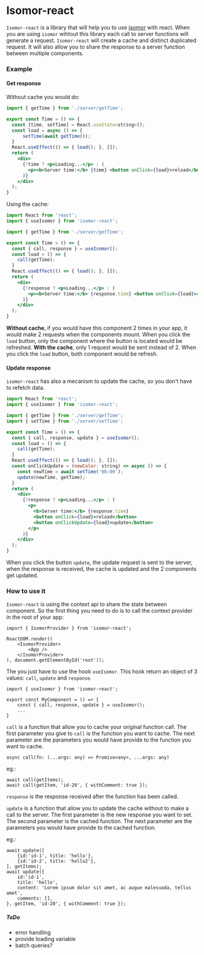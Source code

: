 # Isomor-react

`Isomor-react` is a library that will help you to use [isomor](https://github.com/apiel/isomor) with react. When you are using `isomor` wihtout this library each call to server functions will generate a request. `Isomor-react` will create a cache and distinct duplicated request. It will also allow you to share the response to a server function between multiple components.

### Example

#### Get response

Without cache you would do:

```jsx
import { getTime } from './server/getTime';

export const Time = () => {
  const [time, setTime] = React.useState<string>();
  const load = async () => {
      setTime(await getTime());
  }
  React.useEffect(() => { load(); }, []);
  return (
    <div>
      {!time ? <p>Loading...</p> : (
        <p><b>Server time:</b> {time} <button onClick={load}>reload</button></p>
      )}
    </div>
  );
}
```

Using the cache:

```jsx
import React from 'react';
import { useIsomor } from 'isomor-react';

import { getTime } from './server/getTime';

export const Time = () => {
  const { call, response } = useIsomor();
  const load = () => {
    call(getTime);
  }
  React.useEffect(() => { load(); }, []);
  return (
    <div>
      {!response ? <p>Loading...</p> : (
        <p><b>Server time:</b> {response.time} <button onClick={load}>reload</button></p>
      )}
    </div>
  );
}
```

**Without cache**, if you would have this component 2 times in your app, it would make 2 requests when the components mount. When you click the `load` button, only the component where the button is located would be refreshed.
**With the cache**, only 1 request would be sent instead of 2. When you click the `load` button, both component would be refresh.

#### Update response

`isomor-react` has also a mecanism to update the cache, so you don't have to refetch data.

```jsx
import React from 'react';
import { useIsomor } from 'isomor-react';

import { getTime } from './server/getTime';
import { setTime } from './server/setTime';

export const Time = () => {
  const { call, response, update } = useIsomor();
  const load = () => {
    call(getTime);
  }
  React.useEffect(() => { load(); }, []);
  const onClickUpdate = (newColor: string) => async () => {
    const newTime = await setTime('08:00');
    update(newTime, getTime);
  }
  return (
    <div>
      {!response ? <p>Loading...</p> : (
        <p>
          <b>Server time:</b> {response.time}
          <button onClick={load}>reload</button>
          <button onClickUpdate={load}>update</button>
        </p>
      )}
    </div>
  );
}
```

When you click the button `update`, the update request is sent to the server, when the response is received, the cache is updated and the 2 components get updated.

### How to use it

`Isomor-react` is using the context api to share the state between component. So the first thing you need to do is to call the context provider in the root of your app:

```tsx
import { IsomorProvider } from 'isomor-react';

ReactDOM.render((
    <IsomorProvider>
        <App />
    </IsomorProvider>
), document.getElementById('root'));

```

The you just have to use the hook `useIsomor`. This hook return an object of 3 values: `call`, `update` and `response`.

```tsx
import { useIsomor } from 'isomor-react';

export const MyComponent = () => {
    const { call, response, update } = useIsomor();
    ...
}
```

`call` is a function that allow you to cache your original function call. The first parameter you give to `call` is the function you want to cache. The next parameter are the parameters you would have provide to the function you want to cache.

```tsx
async call(fn: (...args: any) => Promise<any>, ...args: any)
```

eg.:
```tsx
await call(getItems);
await call(getItem, 'id-20', { withComment: true });
```

`response` is the response received after the function has been called.

`update` is a function that allow you to update the cache without to make a call to the server. The first parameter is the new response you want to set. The second parameter is the cached function. The next parameter are the parameters you would have provide to the cached function.

eg.:

```tsx
await update([
    {id:'id-1', title: 'hello'},
    {id:'id-2', title: 'hello2'},
], getItems);
await update({
    id:'id-1',
    title: 'hello',
    content: 'Lorem ipsum dolor sit amet, ac augue malesuada, tellus amet',
    comments: [],
}, getItem, 'id-20', { withComment: true });
```

##### ToDo

- error handling
- provide loading variable
- batch queries?
